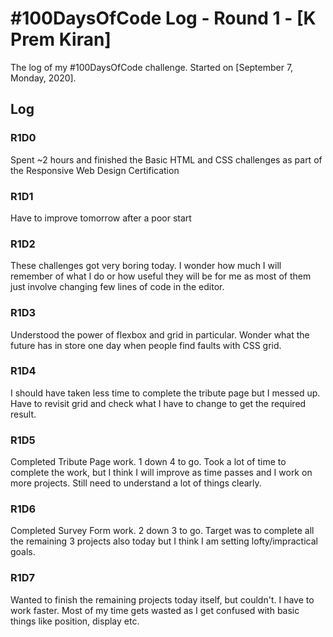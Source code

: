 # #100DaysOfCode Log - Round 1 - [K Prem Kiran]

The log of my #100DaysOfCode challenge. Started on [September 7, Monday, 2020].

## Log

### R1D0

Spent ~2 hours and finished the Basic HTML and CSS challenges as part of the Responsive Web Design Certification

### R1D1

Have to improve tomorrow after a poor start

### R1D2

These challenges got very boring today. I wonder how much I will remember of what I do or how useful they will be for me as most of them just involve changing few lines of code in the editor.

### R1D3

Understood the power of flexbox and grid in particular. Wonder what the future has in store one day when people find faults with CSS grid.

### R1D4

I should have taken less time to complete the tribute page but I messed up. Have to revisit grid and check what I have to change to get the required result.

### R1D5

Completed Tribute Page work. 1 down 4 to go. Took a lot of time to complete the work, but I think I will improve as time passes and I work on more projects. Still need to understand a lot of things clearly.

### R1D6

Completed Survey Form work. 2 down 3 to go. Target was to complete all the remaining 3 projects also today but I think I am setting lofty/impractical goals.

### R1D7

Wanted to finish the remaining projects today itself, but couldn't. I have to work faster. Most of my time gets wasted as I get confused with basic things like position, display etc.
